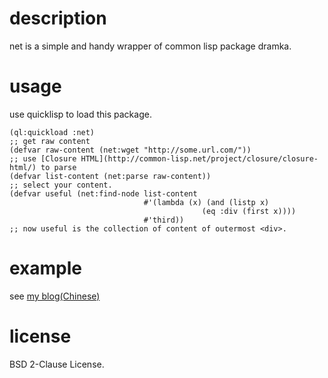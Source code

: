 description
======
net is a simple and handy wrapper of common lisp package dramka.

usage
======
use quicklisp to load this package.

    (ql:quickload :net)
    ;; get raw content
    (defvar raw-content (net:wget "http://some.url.com/"))
    ;; use [Closure HTML](http://common-lisp.net/project/closure/closure-html/) to parse
    (defvar list-content (net:parse raw-content))
    ;; select your content.
    (defvar useful (net:find-node list-content
                                  #'(lambda (x) (and (listp x)
                                               (eq :div (first x))))
                                  #'third))
    ;; now useful is the collection of content of outermost <div>.

example
======

see [my blog(Chinese)](http://scinart.github.io/lisp/2014/06/14/common-lisp-package-note/)

license
======
BSD 2-Clause License.

